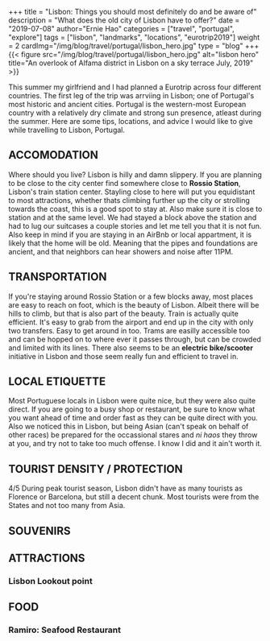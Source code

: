 +++
title = "Lisbon: Things you should most definitely do and be aware of"
description = "What does the old city of Lisbon have to offer?"
date = "2019-07-08"
author="Ernie Hao"
categories = ["travel", "portugal", "explore"]
tags = ["lisbon", "landmarks", "locations", "eurotrip2019"]
weight = 2
cardImg="/img/blog/travel/portugal/lisbon_hero.jpg"
type = "blog"
+++
{{< figure src="/img/blog/travel/portugal/lisbon_hero.jpg" alt="lisbon hero" title="An overlook of Alfama district in Lisbon on a sky terrace July, 2019" >}}

This summer my girlfriend and I had planned a Eurotrip across four different countries. The first leg of the trip was arrviing in Lisbon; one of Portugal's most historic and ancient cities. Portugal is the western-most European country with a relatively dry climate and strong sun presence, atleast during the summer. Here are some tips, locations, and advice I would like to give while travelling to Lisbon, Portugal.

## ACCOMODATION

Where should you live? Lisbon is hilly and damn slippery. If you are planning to be close to the city center find somewhere close to **Rossio Station**, Lisbon's train station center. Stayling close to here will put you equidistant to most attractions, whether thats climbing further up the city or strolling towards the coast, this is a good spot to stay at. Also make sure it is close to station and at the same level. We had stayed a block above the station and had to lug our suitcases a couple stories and let me tell you that it is not fun. Also keep in mind if you are staying in an AirBnb or local appartment, it is likely that the home will be old. Meaning that the pipes and foundations are ancient, and that neighbors can hear showers and noise after 11PM.

## TRANSPORTATION

If you're staying around Rossio Station or a few blocks away, most places are easy to reach on foot, which is the beauty of Lisbon. Albeit there will be hills to climb, but that is also part of the beauty. Train is actually quite efficient. It's easy to grab from the airport and end up in the city with only two transfers. Easy to get around in too. Trams are easilly accessible too and can be hopped on to where ever it passes through, but can be crowded and limited with its lines. There also seems to be an **electric bike/scooter** initiative in Lisbon and those seem really fun and efficient to travel in.

## LOCAL ETIQUETTE

Most Portuguese locals in Lisbon were quite nice, but they were also quite direct. If you are going to a busy shop or restaurant, be sure to know what you want ahead of time and order fast as they can be quite direct with you. Also we noticed this in Lisbon, but being Asian (can't speak on behalf of other races) be prepared for the occassional stares and *ni haos* they throw at you, and try not to take too much offense. I know I did and it ain't worth it.

## TOURIST DENSITY / PROTECTION

4/5
During peak tourist season, Lisbon didn't have as many tourists as Florence or Barcelona, but still a decent chunk. Most tourists were from the States and not too many from Asia.

## SOUVENIRS

## ATTRACTIONS

### Lisbon Lookout point

## FOOD

### Ramiro: Seafood Restaurant

